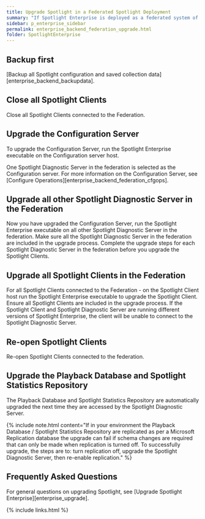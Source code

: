 ```yaml
---
title: Upgrade Spotlight in a Federated Spotlight Deployment
summary: "If Spotlight Enterprise is deployed as a federated system of multiple Spotlight Diagnostic Server then follow these upgrade steps for best practice and make sure all the Spotlight Diagnostic Server in the federation are included in the upgrade process."
sidebar: p_enterprise_sidebar
permalink: enterprise_backend_federation_upgrade.html
folder: SpotlightEnterprise
---
```





## Backup first
[Backup all Spotlight configuration and saved collection data][enterprise_backend_backupdata].

## Close all Spotlight Clients
Close all Spotlight Clients connected to the Federation.

## Upgrade the Configuration Server
To upgrade the Configuration Server, run the Spotlight Enterprise executable on the Configuration server host.

One Spotlight Diagnostic Server in the federation is selected as the Configuration server. For more information on the Configuration Server, see [Configure Operations][enterprise_backend_federation_cfgops].

## Upgrade all other Spotlight Diagnostic Server in the Federation
Now you have upgraded the Configuration Server, run the Spotlight Enterprise executable on all other Spotlight Diagnostic Server in the federation. Make sure all the Spotlight Diagnostic Server in the federation are included in the upgrade process. Complete the upgrade steps for each Spotlight Diagnostic Server in the federation before you upgrade the Spotlight Clients.

## Upgrade all Spotlight Clients in the Federation
For all Spotlight Clients connected to the Federation - on the Spotlight Client host run the Spotlight Enterprise executable to upgrade the Spotlight Client. Ensure all Spotlight Clients are included in the upgrade process. If the Spotlight Client and Spotlight Diagnostic Server are running different versions of Spotlight Enterprise, the client will be unable to connect to the Spotlight Diagnostic Server.

## Re-open Spotlight Clients
Re-open Spotlight Clients connected to the federation.

## Upgrade the Playback Database and Spotlight Statistics Repository
The Playback Database and Spotlight Statistics Repository are automatically upgraded the next time they are accessed by the Spotlight Diagnostic Server.

{% include note.html content="If in your environment the Playback Database / Spotlight Statistics Repository are replicated as per a Microsoft Replication database the upgrade can fail if schema changes are required that can only be made when replication is turned off. To successfully upgrade, the steps are to: turn replication off, upgrade the Spotlight Diagnostic Server, then re-enable replication." %}

## Frequently Asked Questions
For general questions on upgrading Spotlight, see [Upgrade Spotlight Enterprise][enterprise_upgrade].

{% include links.html %}
